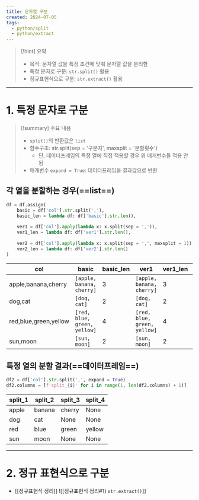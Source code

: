```yaml
---
title: 문자열 구분
created: 2024-07-05
tags:
  - python/split
  - python/extract
---
```

>[!hint] 요약
>- 목적: 문자열 값을 특정 조건에 맞춰 문자열 값을 분리함
>- 특정 문자로 구분: `str.split()` 활용
>- 정규표현식으로 구분: `str.extract()` 활용

---
# 1. 특정 문자로 구분
> [!summary] 주요 내용
> - `split()`의 반환값은 `list`
> - 함수구조: str.split(sep = '구분자', maxsplit = '분할횟수')
> 	- 단, 데이터프레임의 특정 열에 직접 적용할 경우 위 매개변수들 적용 안됨
> - 매개변수 `expand = True`: 데이터프레임을 결과값으로 반환

## 각 열을 분할하는 경우(==list==)
```python
df = df.assign(  
    basic = df['col'].str.split(','),  
    basic_len = lambda df: df['basic'].str.len(),  
    
    ver1 = df['col'].apply(lambda x: x.split(sep = ',')),  
    ver1_len = lambda df: df['ver1'].str.len(),  
    
    ver2 = df['col'].apply(lambda x: x.split(sep = ',', maxsplit = 1)),  
    ver2_len = lambda df: df['ver2'].str.len()  
)
```

| col                   | basic                        | basic_len | ver1                         | ver1_len | ver2                       | ver2_len |
| --------------------- | ---------------------------- | --------- | ---------------------------- | -------- | -------------------------- | -------- |
| apple,banana,cherry   | `[apple, banana, cherry]`    | 3         | `[apple, banana, cherry]`    | 3        | `[apple, banana,cherry]`   | 2        |
| dog,cat               | `[dog, cat]`                 | 2         | `[dog, cat]`                 | 2        | `[dog, cat]`               | 2        |
| red,blue,green,yellow | `[red, blue, green, yellow]` | 4         | `[red, blue, green, yellow]` | 4        | `[red, blue,green,yellow]` | 2        |
| sun,moon              | `[sun, moon]`                | 2         | `[sun, moon]`                | 2        | `[sun, moon]`              | 2        |
## 특정 열의 분할 결과(==데이터프레임==)
```python
df2 = df['col'].str.split(',', expand = True)  
df2.columns = [f'split_{i}' for i in range(1, len(df2.columns) + 1)]
```

| split_1 | split_2 | split_3 | split_4 |
| ------- | ------- | ------- | ------- |
| apple   | banana  | cherry  | None    |
| dog     | cat     | None    | None    |
| red     | blue    | green   | yellow  |
| sun     | moon    | None    | None    |

---
# 2. 정규 표현식으로 구분
- [[정규표현식 정리]]
![[정규표현식 정리#1) `str.extract()`]]